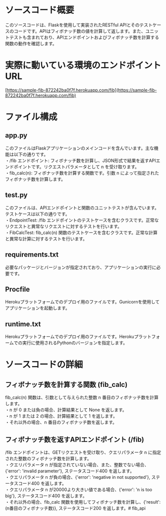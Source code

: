 # ソースコード概要
このソースコードは、Flaskを使用して実装されたRESTful APIとそのテストケースのコードです。APIはフィボナッチ数の値を計算して返します。また、ユニットテストも含まれており、APIエンドポイントおよびフィボナッチ数を計算する関数の動作を確認します。

# 実際に動いている環境のエンドポイントURL
[https://sample-fib-872242ba0f7f.herokuapp.com/fib](https://sample-fib-872242ba0f7f.herokuapp.com/fib)

# ファイル構成

## app.py
このファイルはFlaskアプリケーションのメインコードを含んでいます。主な機能は以下の通りです。  
・/fib エンドポイント: フィボナッチ数を計算し、JSON形式で結果を返すAPIエンドポイントです。リクエストパラメータとして n を受け取ります。  
・fib_calc(n): フィボナッチ数を計算する関数です。引数 n によって指定されたフィボナッチ数を計算します。

## test.py

このファイルは、APIエンドポイントと関数のユニットテストが含んでいます。テストケースは以下の通りです。  
・EndpointTest: /fib エンドポイントのテストケースを含むクラスです。正常なリクエストと異常なリクエストに対するテストを行います。  
・FibCalcTest: fib_calc(n) 関数のテストケースを含むクラスです。正常な計算と異常な計算に対するテストを行います。

## requirements.txt

必要なパッケージとバージョンが指定されており、アプリケーションの実行に必要です。

## Procfile

Herokuプラットフォームでのデプロイ用のファイルです。Gunicornを使用してアプリケーションを起動します。

## runtime.txt

Herokuプラットフォームでのデプロイ用のファイルです。Herokuプラットフォームでの実行に使用されるPythonのバージョンを指定します。


# ソースコードの詳細

## フィボナッチ数を計算する関数 (fib_calc)
fib_calc(n) 関数は、引数として与えられた整数 n 番目のフィボナッチ数を計算します。  
・n が 0 または負の場合、計算結果として None を返します。  
・n が 1 または 2 の場合、計算結果として 1 を返します。  
・それ以外の場合、n 番目のフィボナッチ数を返します。

## フィボナッチ数を返すAPIエンドポイント (/fib)
/fib エンドポイントは、GETリクエストを受け取り、クエリパラメータ n に指定された整数のフィボナッチ数を計算します。  
・クエリパラメータ n が指定されていない場合、また、整数でない場合、{'error': 'invalid parameter'}, ステータスコード400 を返します。  
・クエリパラメータ n が負の場合、{'error': 'negative in not supported'}, ステータスコード400 を返します。  
・クエリパラメータ n が20000より大きい値である場合、{'error': 'n is too big'}, ステータスコード400 を返します。  
・それ以外の場合、fib_calc 関数を使用してフィボナッチ数を計算し、{'result': (n番目のフィボナッチ数)}, ステータスコード200 を返します。# fib_api
